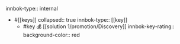 innbok-type:: internal
- #[[keys]]
  collapsed:: true
  innbok-type:: [[key]]
  - #key 💰 [[solution 1/promotion/Discovery]]
    innbok-key-rating:: 
    background-color:: red



